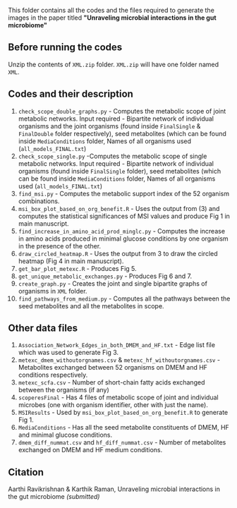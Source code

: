 This folder contains all the codes and the files required to generate the images in the paper titled  **"Unraveling microbial interactions in the gut microbiome"**

## Before running the codes
Unzip the contents of ``XML.zip`` folder.
`XML.zip` will have one folder named `XML`.

## Codes and their description
1. `check_scope_double_graphs.py` - Computes the metabolic scope of joint metabolic networks. 
Input required - Bipartite network of individual organisms and the joint organisms (found inside `FinalSingle` & `FinalDouble` folder respectively), seed metabolites (which can be found inside `MediaConditions` folder, Names of all organisms used (`all_models_FINAL.txt`)
2. `check_scope_single.py` -Computes the metabolic scope of single metabolic networks. 
Input required - Bipartite network of individual organisms (found inside `FinalSingle` folder), seed metabolites (which can be found inside `MediaConditions` folder, Names of all organisms used (`all_models_FINAL.txt`)
3. `find_msi.py` - Computes the metabolic support index of the 52 organism combinations.
4. `msi_box_plot_based_on_org_benefit.R` - Uses the output from (3) and computes the statistical significances of MSI values and produce Fig 1 in main manuscript.
5. `find_increase_in_amino_acid_prod_minglc.py` - Computes the increase in amino acids produced in minimal glucose conditions by one organism in the presence of the other.
6. `draw_circled_heatmap.R` - Uses the output from 3 to draw the circled heatmap (Fig 4 in main manuscript).
7. `get_bar_plot_metexc.R` - Produces Fig 5.
8. `get_unique_metabolic_exchanges.py` - Produces Fig 6 and 7. 
9. `create_graph.py` - Creates the joint and single bipartite graphs of organisms in `XML` folder.
10. `find_pathways_from_medium.py` - Computes all the pathways between the seed metabolites and all the metabolites in scope.

## Other data files
1. `Association_Network_Edges_in_both_DMEM_and_HF.txt` - Edge list file which was used to generate Fig 3.
2. `metexc_dmem_withoutorgnames.csv` & `metexc_hf_withoutorgnames.csv` - Metabolites exchanged between 52 organisms on DMEM and HF conditions respectively.
3. `metexc_scfa.csv` - Number of short-chain fatty acids exchanged between the organisms (if any)
4. `scoperesFinal` - Has 4 files of metabolic scope of joint and individual microbes (one with organism identifier, other with just the name).
5. `MSIResults` - Used by `msi_box_plot_based_on_org_benefit.R` to generate Fig 1.
6. `MediaConditions` - Has all the seed metabolite constituents of DMEM, HF and minimal glucose conditions.
7. `dmem_diff_nummat.csv` and `hf_diff_nummat.csv` - Number of metabolites exchanged on DMEM and HF medium conditions.

## Citation
Aarthi Ravikrishnan & Karthik Raman, Unraveling microbial interactions in the gut microbiome *(submitted)*
